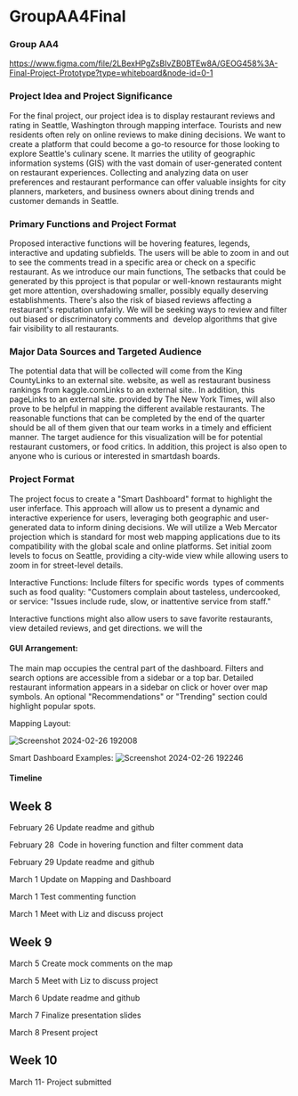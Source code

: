 # GroupAA4Final
### Group AA4

https://www.figma.com/file/2LBexHPgZsBIvZB0BTEw8A/GEOG458%3A-Final-Project-Prototype?type=whiteboard&node-id=0-1

### Project Idea and Project Significance

For the final project, our project idea is to display restaurant reviews and rating in Seattle, Washington through mapping interface. Tourists and new residents often rely on online reviews to make dining decisions. We want to create a platform that could become a go-to resource for those looking to explore Seattle's culinary scene. It marries the utility of geographic information systems (GIS) with the vast domain of user-generated content on restaurant experiences. Collecting and analyzing data on user preferences and restaurant performance can offer valuable insights for city planners, marketers, and business owners about dining trends and customer demands in Seattle. 


### Primary Functions and Project Format

Proposed interactive functions will be hovering features, legends, interactive and updating subfields. The users will be able to zoom in and out to see the comments tread in a specific area or check on a specific restaurant. As we introduce our main functions, The setbacks that could be generated by this pproject is that popular or well-known restaurants might get more attention, overshadowing smaller, possibly equally deserving establishments. There's also the risk of biased reviews affecting a restaurant's reputation unfairly. We will be seeking ways to review and filter out biased or discriminatory comments and  develop algorithms that give fair visibility to all restaurants. 




### Major Data Sources and Targeted Audience

The potential data that will be collected will come from the King CountyLinks to an external site. website, as well as restaurant business rankings from kaggle.comLinks to an external site.. In addition, this pageLinks to an external site. provided by The New York Times, will also prove to be helpful in mapping the different available restaurants. The reasonable functions that can be completed by the end of the quarter should be all of them given that our team works in a timely and efficient manner. The target audience for this visualization will be for potential restaurant customers, or food critics. In addition, this project is also open to anyone who is curious or interested in smartdash boards. 




### Project Format

The project focus to create a "Smart Dashboard" format to highlight the user inferface. This approach will allow us to present a dynamic and interactive experience for users, leveraging both geographic and user-generated data to inform dining decisions. We will utilize a Web Mercator projection which is standard for most web mapping applications due to its compatibility with the global scale and online platforms. Set initial zoom levels to focus on Seattle, providing a city-wide view while allowing users to zoom in for street-level details.

Interactive Functions: Include filters for specific words  types of comments such as food quality: "Customers complain about tasteless, undercooked, or service: "Issues include rude, slow, or inattentive service from staff."


Interactive functions might also allow users to save favorite restaurants, view detailed reviews, and get directions. we will the 

#### GUI Arrangement:

The main map occupies the central part of the dashboard.
Filters and search options are accessible from a sidebar or a top bar.
Detailed restaurant information appears in a sidebar on click or hover over map symbols.
An optional "Recommendations" or "Trending" section could highlight popular spots.

Mapping Layout:

![Screenshot 2024-02-26 192008](https://github.com/ilee17/GroupAA4Final/assets/81781989/63f1d99e-811d-4385-aa6c-29a9a751bd0c)

Smart Dashboard Examples:
![Screenshot 2024-02-26 192246](https://github.com/ilee17/GroupAA4Final/assets/81781989/c229b899-32c8-4511-8b46-1eefae7ca102)



#### Timeline

## Week 8

February 26  Update readme and github

February 28  Code in hovering function and filter comment data

February 29 Update readme and github

March 1 Update on Mapping and Dashboard

March 1 Test commenting function

March 1 Meet with Liz and discuss project





## Week 9

March 5 Create mock comments on the map

March 5 Meet with Liz to discuss project

March 6 Update readme and github

March 7 Finalize presentation slides

March 8  Present project




## Week 10 

March 11- Project submitted
